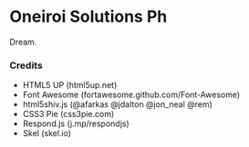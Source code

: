 # Oneiroi Solutions Ph

Dream.

### Credits

* HTML5 UP (html5up.net)
* Font Awesome (fortawesome.github.com/Font-Awesome)
* html5shiv.js (@afarkas @jdalton @jon_neal @rem)
* CSS3 Pie (css3pie.com)
* Respond.js (j.mp/respondjs)
* Skel (skel.io)
